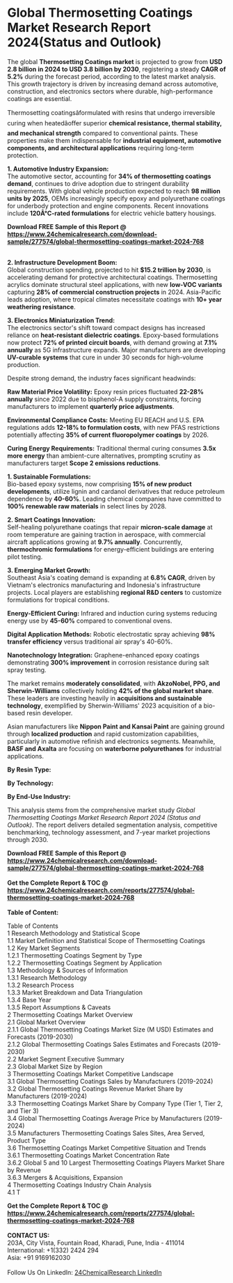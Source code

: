<h1>Global Thermosetting Coatings Market Research Report 2024(Status and Outlook)</h1><p>The global <strong>Thermosetting Coatings market</strong> is projected to grow from <strong>USD 2.8 billion in 2024 to USD 3.8 billion by 2030</strong>, registering a steady <strong>CAGR of 5.2%</strong> during the forecast period, according to the latest market analysis. This growth trajectory is driven by increasing demand across automotive, construction, and electronics sectors where durable, high-performance coatings are essential.</p><p>Thermosetting coatingsâformulated with resins that undergo irreversible curing when heatedâoffer superior <strong>chemical resistance, thermal stability, and mechanical strength</strong> compared to conventional paints. These properties make them indispensable for <strong>industrial equipment, automotive components, and architectural applications</strong> requiring long-term protection.</p><p><strong>1. Automotive Industry Expansion:</strong><br>
The automotive sector, accounting for <strong>34% of thermosetting coatings demand</strong>, continues to drive adoption due to stringent durability requirements. With global vehicle production expected to reach <strong>98 million units by 2025</strong>, OEMs increasingly specify epoxy and polyurethane coatings for underbody protection and engine components. Recent innovations include <strong>120Â°C-rated formulations</strong> for electric vehicle battery housings.</p><div><b>Download FREE Sample of this Report @ 
            <a href="https://www.24chemicalresearch.com/download-sample/277574/global-thermosetting-coatings-market-2024-768">
            https://www.24chemicalresearch.com/download-sample/277574/global-thermosetting-coatings-market-2024-768</a></b></div><br><p><strong>2. Infrastructure Development Boom:</strong><br>
Global construction spending, projected to hit <strong>$15.2 trillion by 2030</strong>, is accelerating demand for protective architectural coatings. Thermosetting acrylics dominate structural steel applications, with new <strong>low-VOC variants</strong> capturing <strong>28% of commercial construction projects</strong> in 2024. Asia-Pacific leads adoption, where tropical climates necessitate coatings with <strong>10+ year weathering resistance</strong>.</p><p><strong>3. Electronics Miniaturization Trend:</strong><br>
The electronics sector's shift toward compact designs has increased reliance on <strong>heat-resistant dielectric coatings</strong>. Epoxy-based formulations now protect <strong>72% of printed circuit boards</strong>, with demand growing at <strong>7.1% annually</strong> as 5G infrastructure expands. Major manufacturers are developing <strong>UV-curable systems</strong> that cure in under 30 seconds for high-volume production.</p><p>Despite strong demand, the industry faces significant headwinds:</p><p><strong>Raw Material Price Volatility:</strong> Epoxy resin prices fluctuated <strong>22-28% annually</strong> since 2022 due to bisphenol-A supply constraints, forcing manufacturers to implement <strong>quarterly price adjustments</strong>.</p><p><strong>Environmental Compliance Costs:</strong> Meeting EU REACH and U.S. EPA regulations adds <strong>12-18% to formulation costs</strong>, with new PFAS restrictions potentially affecting <strong>35% of current fluoropolymer coatings</strong> by 2026.</p><p><strong>Curing Energy Requirements:</strong> Traditional thermal curing consumes <strong>3.5x more energy</strong> than ambient-cure alternatives, prompting scrutiny as manufacturers target <strong>Scope 2 emissions reductions</strong>.</p><p><strong>1. Sustainable Formulations:</strong><br>
Bio-based epoxy systems, now comprising <strong>15% of new product developments</strong>, utilize lignin and cardanol derivatives that reduce petroleum dependence by <strong>40-60%</strong>. Leading chemical companies have committed to <strong>100% renewable raw materials</strong> in select lines by 2028.</p><p><strong>2. Smart Coatings Innovation:</strong><br>
Self-healing polyurethane coatings that repair <strong>micron-scale damage</strong> at room temperature are gaining traction in aerospace, with commercial aircraft applications growing at <strong>9.7% annually</strong>. Concurrently, <strong>thermochromic formulations</strong> for energy-efficient buildings are entering pilot testing.</p><p><strong>3. Emerging Market Growth:</strong><br>
Southeast Asia's coating demand is expanding at <strong>6.8% CAGR</strong>, driven by Vietnam's electronics manufacturing and Indonesia's infrastructure projects. Local players are establishing <strong>regional R&amp;D centers</strong> to customize formulations for tropical conditions.</p><p><strong>Energy-Efficient Curing:</strong> Infrared and induction curing systems reducing energy use by <strong>45-60%</strong> compared to conventional ovens.</p><p><strong>Digital Application Methods:</strong> Robotic electrostatic spray achieving <strong>98% transfer efficiency</strong> versus traditional air spray's 40-60%.</p><p><strong>Nanotechnology Integration:</strong> Graphene-enhanced epoxy coatings demonstrating <strong>300% improvement</strong> in corrosion resistance during salt spray testing.</p><p>The market remains <strong>moderately consolidated</strong>, with <strong>AkzoNobel, PPG, and Sherwin-Williams</strong> collectively holding <strong>42% of the global market share</strong>. These leaders are investing heavily in <strong>acquisitions and sustainable technology</strong>, exemplified by Sherwin-Williams' 2023 acquisition of a bio-based resin developer.</p><p>Asian manufacturers like <strong>Nippon Paint and Kansai Paint</strong> are gaining ground through <strong>localized production</strong> and rapid customization capabilities, particularly in automotive refinish and electronics segments. Meanwhile, <strong>BASF and Axalta</strong> are focusing on <strong>waterborne polyurethanes</strong> for industrial applications.</p><p><strong>By Resin Type:</strong></p><p><strong>By Technology:</strong></p><p><strong>By End-Use Industry:</strong></p><p>This analysis stems from the comprehensive market study <em>Global Thermosetting Coatings Market Research Report 2024 (Status and Outlook)</em>. The report delivers detailed segmentation analysis, competitive benchmarking, technology assessment, and 7-year market projections through 2030.</p><div><b>Download FREE Sample of this Report @ 
            <a href="https://www.24chemicalresearch.com/download-sample/277574/global-thermosetting-coatings-market-2024-768">
            https://www.24chemicalresearch.com/download-sample/277574/global-thermosetting-coatings-market-2024-768</a></b></div><br><div><b>Get the Complete Report & TOC @ 
            <a href="https://www.24chemicalresearch.com/reports/277574/global-thermosetting-coatings-market-2024-768">
            https://www.24chemicalresearch.com/reports/277574/global-thermosetting-coatings-market-2024-768</a></b></div><br>
            <b>Table of Content:</b><p>Table of Contents<br />
1 Research Methodology and Statistical Scope<br />
1.1 Market Definition and Statistical Scope of Thermosetting Coatings<br />
1.2 Key Market Segments<br />
1.2.1 Thermosetting Coatings Segment by Type<br />
1.2.2 Thermosetting Coatings Segment by Application<br />
1.3 Methodology & Sources of Information<br />
1.3.1 Research Methodology<br />
1.3.2 Research Process<br />
1.3.3 Market Breakdown and Data Triangulation<br />
1.3.4 Base Year<br />
1.3.5 Report Assumptions & Caveats<br />
2 Thermosetting Coatings Market Overview<br />
2.1 Global Market Overview<br />
2.1.1 Global Thermosetting Coatings Market Size (M USD) Estimates and Forecasts (2019-2030)<br />
2.1.2 Global Thermosetting Coatings Sales Estimates and Forecasts (2019-2030)<br />
2.2 Market Segment Executive Summary<br />
2.3 Global Market Size by Region<br />
3 Thermosetting Coatings Market Competitive Landscape<br />
3.1 Global Thermosetting Coatings Sales by Manufacturers (2019-2024)<br />
3.2 Global Thermosetting Coatings Revenue Market Share by Manufacturers (2019-2024)<br />
3.3 Thermosetting Coatings Market Share by Company Type (Tier 1, Tier 2, and Tier 3)<br />
3.4 Global Thermosetting Coatings Average Price by Manufacturers (2019-2024)<br />
3.5 Manufacturers Thermosetting Coatings Sales Sites, Area Served, Product Type<br />
3.6 Thermosetting Coatings Market Competitive Situation and Trends<br />
3.6.1 Thermosetting Coatings Market Concentration Rate<br />
3.6.2 Global 5 and 10 Largest Thermosetting Coatings Players Market Share by Revenue<br />
3.6.3 Mergers & Acquisitions, Expansion<br />
4 Thermosetting Coatings Industry Chain Analysis<br />
4.1 T</p><div><b>Get the Complete Report & TOC @ 
            <a href="https://www.24chemicalresearch.com/reports/277574/global-thermosetting-coatings-market-2024-768">
            https://www.24chemicalresearch.com/reports/277574/global-thermosetting-coatings-market-2024-768</a></b></div><br><b>CONTACT US:</b><br>
            203A, City Vista, Fountain Road, Kharadi, Pune, India - 411014<br>
            International: +1(332) 2424 294<br>
            Asia: +91 9169162030 <br><br>
            Follow Us On LinkedIn: <a href="https://www.linkedin.com/company/24chemicalresearch/">24ChemicalResearch LinkedIn</a>